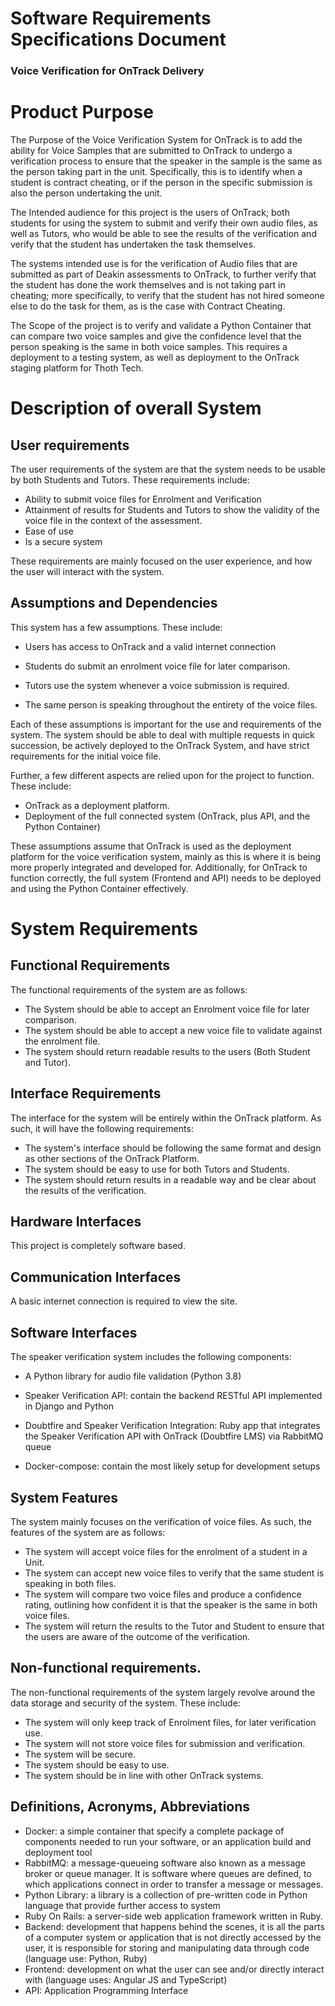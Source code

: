# Software Requirements Specifications Document

### Voice Verification for OnTrack Delivery

# Product Purpose

The Purpose of the Voice Verification System for OnTrack is to add the ability for Voice Samples that are submitted to OnTrack to undergo a verification process to ensure that the speaker in the sample is the same as the person taking part in the unit. Specifically, this is to identify when a student is contract cheating, or if the person in the specific submission is also the person undertaking the unit.

The Intended audience for this project is the users of OnTrack; both students for using the system to submit and verify their own audio files, as well as Tutors, who would be able to see the results of the verification and verify that the student has undertaken the task themselves.

The systems intended use is for the verification of Audio files that are submitted as part of Deakin assessments to OnTrack, to further verify that the student has done the work themselves and is not taking part in cheating; more specifically, to verify that the student has not hired someone else to do the task for them, as is the case with Contract Cheating.

The Scope of the project is to verify and validate a Python Container that can compare two voice samples and give the confidence level that the person speaking is the same in both voice samples. This requires a deployment to a testing system, as well as deployment to the OnTrack staging platform for Thoth Tech.

# Description of overall System

## User requirements

The user requirements of the system are that the system needs to be usable by both Students and Tutors. These requirements include:

- Ability to submit voice files for Enrolment and Verification
- Attainment of results for Students and Tutors to show the validity of the voice file in the context of the assessment.
- Ease of use
- Is a secure system

These requirements are mainly focused on the user experience, and how the user will interact with the system.

## Assumptions and Dependencies

This system has a few assumptions. These include:

- Users has access to OnTrack and a valid internet connection

- Students do submit an enrolment voice file for later comparison.
- Tutors use the system whenever a voice submission is required.
- The same person is speaking throughout the entirety of the voice files.

Each of these assumptions is important for the use and requirements of the system. The system should be able to deal with multiple requests in quick succession, be actively deployed to the OnTrack System, and have strict requirements for the initial voice file.

Further, a few different aspects are relied upon for the project to function. These include:

- OnTrack as a deployment platform.
- Deployment of the full connected system (OnTrack, plus API, and the Python Container)

These assumptions assume that OnTrack is used as the deployment platform for the voice verification system, mainly as this is where it is being more properly integrated and developed for. Additionally, for OnTrack to function correctly, the full system (Frontend and API) needs to be deployed and using the Python Container effectively.

# System Requirements

## Functional Requirements

The functional requirements of the system are as follows:

- The System should be able to accept an Enrolment voice file for later comparison.
- The system should be able to accept a new voice file to validate against the enrolment file.
- The system should return readable results to the users (Both Student and Tutor).

## Interface Requirements

The interface for the system will be entirely within the OnTrack platform. As such, it will have the following requirements:

- The system&#39;s interface should be following the same format and design as other sections of the OnTrack Platform.
- The system should be easy to use for both Tutors and Students.
- The system should return results in a readable way and be clear about the results of the verification.

## Hardware Interfaces

This project is completely software based.

## Communication Interfaces

A basic internet connection is required to view the site.

## Software Interfaces

The speaker verification system includes the following components:

- A Python library for audio file validation (Python 3.8)

- Speaker Verification API: contain the backend RESTful API implemented in Django and Python
- Doubtfire and Speaker Verification Integration: Ruby app that integrates the Speaker Verification API with OnTrack (Doubtfire LMS) via RabbitMQ queue
- Docker-compose: contain the most likely setup for development setups

## System Features

The system mainly focuses on the verification of voice files. As such, the features of the system are as follows:

- The system will accept voice files for the enrolment of a student in a Unit.
- The system can accept new voice files to verify that the same student is speaking in both files.
- The system will compare two voice files and produce a confidence rating, outlining how confident it is that the speaker is the same in both voice files.
- The system will return the results to the Tutor and Student to ensure that the users are aware of the outcome of the verification.

## Non-functional requirements.

The non-functional requirements of the system largely revolve around the data storage and security of the system. These include:

- The system will only keep track of Enrolment files, for later verification use.
- The system will not store voice files for submission and verification.
- The system will be secure.
- The system should be easy to use.
- The system should be in line with other OnTrack systems.

## Definitions, Acronyms, Abbreviations

- Docker: a simple container that specify a complete package of components needed to run your software, or an application build and deployment tool
- RabbitMQ: a message-queueing software also known as a message broker or queue manager. It is software where queues are defined, to which applications connect in order to transfer a message or messages.
- Python Library: a library is a collection of pre-written code in Python language that provide further access to system
- Ruby On Rails: a server-side web application framework written in Ruby.
- Backend: development that happens behind the scenes, it is all the parts of a computer system or application that is not directly accessed by the user, it is responsible for storing and manipulating data through code (language use: Python, Ruby)
- Frontend: development on what the user can see and/or directly interact with (language uses: Angular JS and TypeScript)
- API: Application Programming Interface
